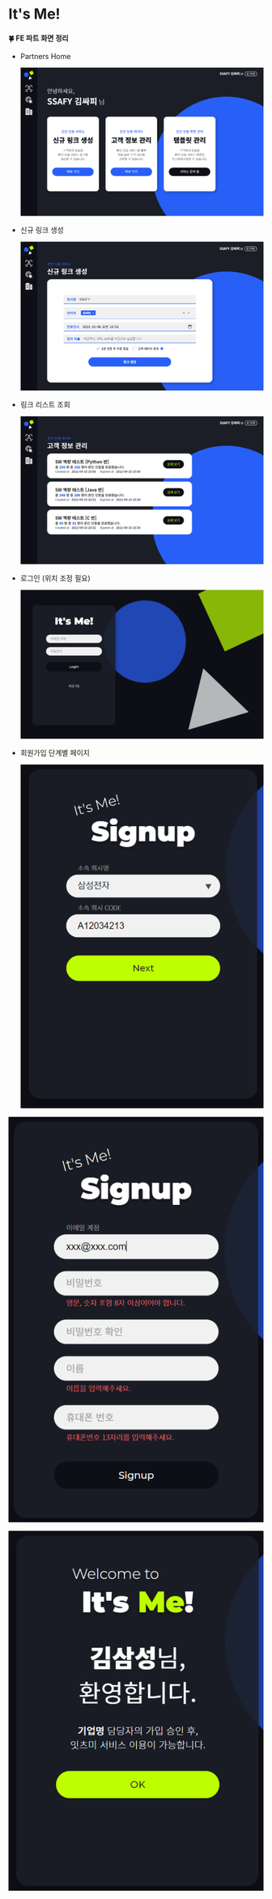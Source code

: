 # It's Me!



#### 🍀 FE 파트 화면 정리

- Partners Home

  ![image-20210929105229795](README.assets/image-20210929105229795.png)

- 신규 링크 생성

  ![image-20210929105303450](README.assets/image-20210929105303450.png)

- 링크 리스트 조회

  ![image-20210929105329655](README.assets/image-20210929105329655.png)



- 로그인 (위치 조정 필요)

  ![image-20210929105402789](README.assets/image-20210929105402789.png)

- 회원가입 단계별 페이지

  ![image-20210929105608282](README.assets/image-20210929105608282.png)

![image-20210929105613843](README.assets/image-20210929105613843.png)

![image-20210929105620465](README.assets/image-20210929105620465.png)
